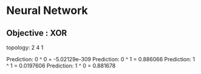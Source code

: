# Neural Network

## Objective : XOR

topology: 2 4 1

Prediction: 0 ^ 0 =  -5.02129e-309
Prediction: 0 ^ 1 =  0.886066
Prediction: 1 ^ 1 =  0.0197606
Prediction: 1 ^ 0 =  0.881678


